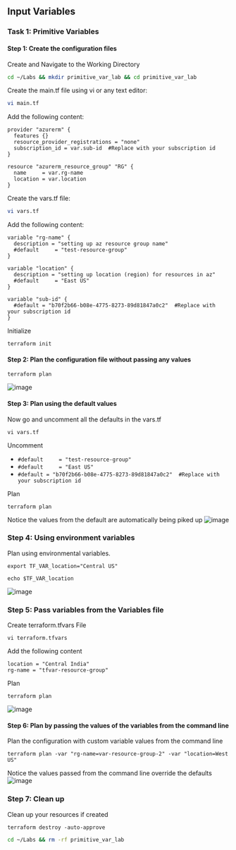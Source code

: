 ##  Input Variables

### Task 1: Primitive Variables
#### Step 1: Create the configuration files
Create and Navigate to the Working Directory
```bash
cd ~/Labs && mkdir primitive_var_lab && cd primitive_var_lab
```
Create the main.tf file using vi or any text editor:
```bash
vi main.tf
```
Add the following content:

```hcl
provider "azurerm" {
  features {}
  resource_provider_registrations = "none"
  subscription_id = var.sub-id  #Replace with your subscription id
}

resource "azurerm_resource_group" "RG" {
  name     = var.rg-name
  location = var.location
}
```

Create the vars.tf file:
```bash
vi vars.tf
```
Add the following content:
```hcl
variable "rg-name" {
  description = "setting up az resource group name"
  #default     = "test-resource-group"
}

variable "location" {
  description = "setting up location (region) for resources in az"
  #default     = "East US"
}

variable "sub-id" {
  #default = "b70f2b66-b08e-4775-8273-89d81847a0c2"  #Replace with your subscription id
}
```
Initialize
```
terraform init
```
#### Step 2: Plan the configuration file without passing any values
```
terraform plan
```
![image](https://github.com/user-attachments/assets/f8050872-aa3c-44f7-a336-617f82cb7e8e)

#### Step 3:  Plan using the default values
Now go and uncomment all the defaults in the vars.tf
```
vi vars.tf
```
Uncomment 
* `#default     = "test-resource-group"`
* `#default     = "East US"`
* `#default = "b70f2b66-b08e-4775-8273-89d81847a0c2"  #Replace with your subscription id`

Plan
```
terraform plan
```
Notice the values from the default are automatically being piked up
![image](https://github.com/user-attachments/assets/2aa1c799-1774-4cb9-a50a-bcef6fb4b68c)

### Step 4:  Using environment variables

Plan using environmental variables.
```
export TF_VAR_location="Central US"
```
```
echo $TF_VAR_location
```
![image](https://github.com/user-attachments/assets/67e51262-3538-4338-945a-eeeac7aaf60f)


### Step 5:  Pass variables from the Variables file
Create terraform.tfvars File
```
vi terraform.tfvars
```
Add the following content
```
location = "Central India"
rg-name = "tfvar-resource-group"
```
Plan
```
terraform plan
```
![image](https://github.com/user-attachments/assets/1ea4cce5-a47b-4c2c-b564-76ea947d7a15)

#### Step 6:  Plan by passing the values of the variables from the command line
Plan the configuration with custom variable values from the command line
```
terraform plan -var "rg-name=var-resource-group-2" -var "location=West US"
```
Notice the values passed from the command line override the defaults
![image](https://github.com/user-attachments/assets/0560a4e7-a69f-471e-b9cd-83e104e8990b)

### Step 7: Clean up
Clean up your resources if created
```hcl
terraform destroy -auto-approve
```
```bash
cd ~/Labs && rm -rf primitive_var_lab
```




